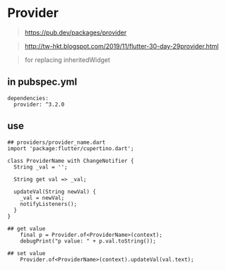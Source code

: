 # Provider
> https://pub.dev/packages/provider

> http://tw-hkt.blogspot.com/2019/11/flutter-30-day-29provider.html

> for replacing inheritedWidget

## in pubspec.yml
```
dependencies:
  provider: ^3.2.0
```

## use
```
## providers/provider_name.dart
import 'package:flutter/cupertino.dart';

class ProviderName with ChangeNotifier {
  String _val = '';

  String get val => _val;

  updateVal(String newVal) {
    _val = newVal;
    notifyListeners();
  }
}

## get value
    final p = Provider.of<ProviderName>(context);
    debugPrint("p value: " + p.val.toString());

## set value
    Provider.of<ProviderName>(context).updateVal(val.text);
```
